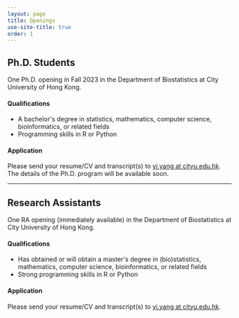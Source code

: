 ```yaml
---
layout: page
title: Openings
use-site-title: true
order: 1
---
```


## Ph.D. Students

One Ph.D. opening in Fall 2023 in the Department of Biostatistics at City University of Hong Kong. 

#### Qualifications
- A bachelor's degree in statistics, mathematics, computer science, bioinformatics, or related fields
- Programming skills in R or Python

#### Application

Please send your resume/CV and transcript(s) to [yi.yang at cityu.edu.hk](mailto:yi.yang@cityu.edu.hk). The details of the Ph.D. program will be available soon.

***

## Research Assistants

One RA opening (immediately available) in the Department of Biostatistics at City University of Hong Kong. 

#### Qualifications
- Has obtained or will obtain a master's degree in (bio)statistics, mathematics, computer science, bioinformatics, or related fields
- Strong programming skills in R or Python

#### Application

Please send your resume/CV and transcript(s) to [yi.yang at cityu.edu.hk](mailto:yi.yang@cityu.edu.hk).
